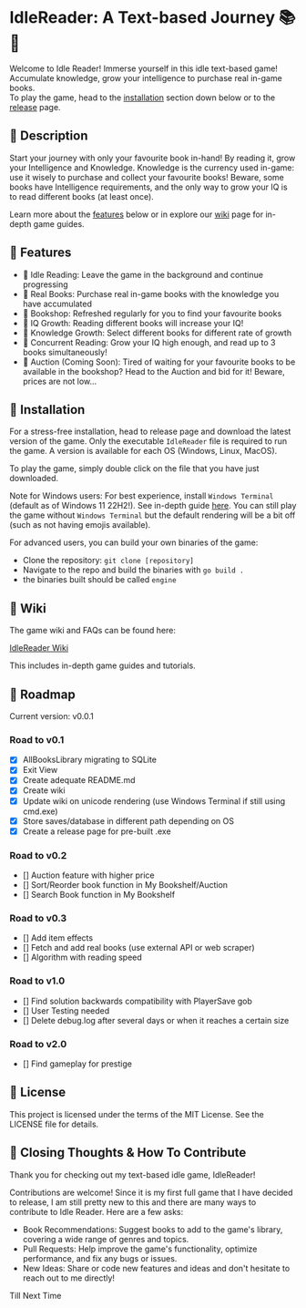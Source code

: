 # IdleReader: A Text-based Journey 📚📖
Welcome to Idle Reader! Immerse yourself in this idle text-based game! Accumulate knowledge, grow your intelligence to purchase real in-game books. 
<br>
To play the game, head to the  <a href="#-installation">installation</a> section down below or to the <a href="https://github.com/Soapalin/IdleReader/releases">release</a> page.

## 📕 Description 

Start your journey with only your favourite book in-hand! By reading it, grow your Intelligence and Knowledge. Knowledge is the currency used in-game: use it wisely to purchase and collect your favourite books! Beware, some books have Intelligence requirements, and the only way to grow your IQ is to read different books (at least once). 

Learn more about the <a href="#features">features</a> below or in explore our <a href="https://github.com/Soapalin/IdleReader/wiki/IdleReader-Wiki">wiki</a> page for in-depth game guides. 


## 📕 Features
- 📗 Idle Reading: Leave the game in the background and continue progressing
- 📗 Real Books: Purchase real in-game books with the knowledge you have accumulated
- 📗 Bookshop: Refreshed regularly for you to find your favourite books
- 📗 IQ Growth: Reading different books will increase your IQ!
- 📗 Knowledge Growth: Select different books for different rate of growth
- 📗 Concurrent Reading: Grow your IQ high enough, and read up to 3 books simultaneously!
- 📘 Auction (Coming Soon): Tired of waiting for your favourite books to be available in the bookshop? Head to the Auction and bid for it! Beware, prices are not low...


## 📕 Installation
For a stress-free installation, head to release page and download the latest version of the game. Only the executable `IdleReader` file is required to run the game. A version is available for each OS (Windows, Linux, MacOS).

To play the game, simply double click on the file that you have just downloaded.

Note for Windows users: For best experience, install `Windows Terminal` (default as of Windows 11 22H2!). See in-depth guide <a href="">here</a>. You can still play the game without `Windows Terminal` but the default rendering will be a bit off (such as not having emojis available).


For advanced users, you can build your own binaries of the game:
- Clone the repository: `git clone [repository]`
- Navigate to the repo and build the binaries with `go build .`
- the binaries built should be called `engine`


## 📕 Wiki

The game wiki and FAQs can be found here:

<a href="https://github.com/Soapalin/IdleReader/wiki/IdleReader-Wiki">IdleReader Wiki</a>

This includes in-depth game guides and tutorials.

## 📕 Roadmap

Current version: v0.0.1

### Road to v0.1

- [x] AllBooksLibrary migrating to SQLite
- [x] Exit View
- [x] Create adequate README.md
- [x] Create wiki
- [x] Update wiki on unicode rendering (use Windows Terminal if still using cmd.exe)
- [x] Store saves/database in different path depending on OS
- [x] Create a release page for pre-built .exe

### Road to v0.2
- [] Auction feature with higher price
- [] Sort/Reorder book function in My Bookshelf/Auction
- [] Search Book function in My Bookshelf

### Road to v0.3
- [] Add item effects
- [] Fetch and add real books (use external API or web scraper)
- [] Algorithm with reading speed

### Road to v1.0 
- [] Find solution backwards compatibility with PlayerSave gob 
- [] User Testing needed
- [] Delete debug.log after several days or when it reaches a certain size

### Road to v2.0 
- [] Find gameplay for prestige 



## 📕 License
This project is licensed under the terms of the MIT License. See the LICENSE file for details.

## 📕 Closing Thoughts & How To Contribute
Thank you for checking out my text-based idle game, IdleReader!

Contributions are welcome! Since it is my first full game that I have decided to release, I am still pretty new to this and there are many ways to contribute to Idle Reader. Here are a few asks:
- Book Recommendations: Suggest books to add to the game's library, covering a wide range of genres and topics.
- Pull Requests: Help improve the game's functionality, optimize performance, and fix any bugs or issues.
- New Ideas: Share or code new features and ideas and don't hesitate to reach out to me directly!


Till Next Time
